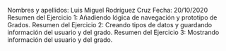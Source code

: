 Nombres y apellidos: Luis Miguel Rodríguez Cruz
Fecha: 20/10/2020
Resumen del Ejercicio 1: Añadiendo lógica de navegación y prototipo de Grados.
Resumen del Ejercicio 2: Creando tipos de datos y guardando información del usuario y del grado.
Resumen del Ejercicio 3: Mostrando información del usuario y del grado.
